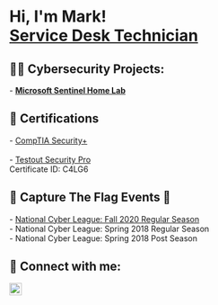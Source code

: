 <h1>Hi, I'm Mark! <br/> <a href="https://www.linkedin.com/in/markrufin/">Service Desk Technician</a></h1>

<h2>👨‍💻 Cybersecurity Projects:</h2>
- <a href='https://github.com/Thund3r2h0ck/MicrosoftSentinelHomeLab'><b>Microsoft Sentinel Home Lab</b></a>
  

<h2> 📄 Certifications</h2>
- <a href='https://www.credly.com/badges/771e50b2-a5ad-4fad-b01c-bb0f98da25e4/linked_in_profile'>CompTIA Security+</a><br/><br/>
- <a href='https://verification.testout.com/?id=C4LG6'>Testout Security Pro</a><br/>
Certificate ID: C4LG6

<h2>🚩 Capture The Flag Events 🚩</h2>
- <a href='https://cyberskyline.com/report/MCPVV5PCPM7N'>National Cyber League: Fall 2020 Regular Season <br/></a>
- National Cyber League: Spring 2018 Regular Season <br/>
- National Cyber League: Spring 2018 Post Season

[2020NCLReport]: https://cyberskyline.com/report/MCPVV5PCPM7N

<h2> 🤳 Connect with me:</h2>


[<img align="left" alt="<Mark Rufin | LinkedIn" width="22px" src="https://cdn.jsdelivr.net/npm/simple-icons@v3/icons/linkedin.svg" />][linkedin]

[linkedin]: https://linkedin.com/in/mrufin
